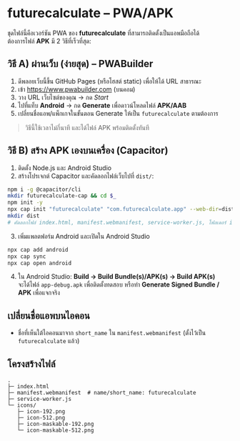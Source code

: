 
# futurecalculate – PWA/APK

ชุดไฟล์นี้คือเวอร์ชัน PWA ของ **futurecalculate** ที่สามารถติดตั้งเป็นแอพมือถือได้  
ต้องการไฟล์ **APK** มี 2 วิธีที่เร็วที่สุด:

## วิธี A) ผ่านเว็บ (ง่ายสุด) – PWABuilder
1) ดีพลอยเว็บนี้ขึ้น GitHub Pages (หรือโฮสต์ static) เพื่อให้ได้ URL สาธารณะ
2) เข้า https://www.pwabuilder.com (บนคอม)
3) วาง URL เว็บไซต์ของคุณ → กด *Start*
4) ไปที่แท็บ **Android** → กด **Generate** เพื่อดาวน์โหลดไฟล์ **APK/AAB**
5) เปลี่ยนชื่อแอพ/แพ็กเกจในขั้นตอน Generate ให้เป็น `futurecalculate` ตามต้องการ

> วิธีนี้ใช้เวลาไม่กี่นาที และได้ไฟล์ APK พร้อมติดตั้งทันที

## วิธี B) สร้าง APK เองบนเครื่อง (Capacitor)
1) ติดตั้ง Node.js และ Android Studio
2) สร้างโปรเจกต์ Capacitor และคัดลอกไฟล์เว็บไปที่ `dist/`:
```bash
npm i -g @capacitor/cli
mkdir futurecalculate-cap && cd $_
npm init -y
npx cap init "futurecalculate" "com.futurecalculate.app" --web-dir=dist
mkdir dist
# คัดลอกไฟล์ index.html, manifest.webmanifest, service-worker.js, โฟลเดอร์ icons ไปที่ dist/
```
3) เพิ่มแพลตฟอร์ม Android และเปิดใน Android Studio
```bash
npx cap add android
npx cap sync
npx cap open android
```
4) ใน Android Studio: **Build → Build Bundle(s)/APK(s) → Build APK(s)**  
   จะได้ไฟล์ `app-debug.apk` เพื่อติดตั้งทดสอบ หรือทำ **Generate Signed Bundle / APK** เพื่อแจกจริง

## เปลี่ยนชื่อแอพบนไอคอน
- ชื่อที่เห็นใต้ไอคอนมาจาก `short_name` ใน `manifest.webmanifest` (ตั้งไว้เป็น `futurecalculate` แล้ว)

## โครงสร้างไฟล์
```
.
├─ index.html
├─ manifest.webmanifest  # name/short_name: futurecalculate
├─ service-worker.js
└─ icons/
   ├─ icon-192.png
   ├─ icon-512.png
   ├─ icon-maskable-192.png
   └─ icon-maskable-512.png
```
